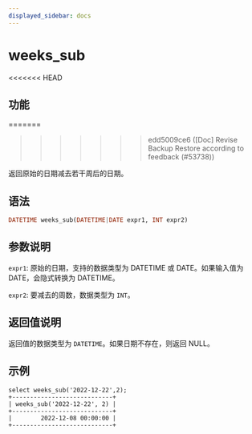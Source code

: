 ```yaml
---
displayed_sidebar: docs
---
```


# weeks_sub

<<<<<<< HEAD
## 功能
=======

>>>>>>> edd5009ce6 ([Doc] Revise Backup Restore according to feedback (#53738))

返回原始的日期减去若干周后的日期。

## 语法

```Haskell
DATETIME weeks_sub(DATETIME|DATE expr1, INT expr2)
```

## 参数说明

`expr1`: 原始的日期，支持的数据类型为 DATETIME 或 DATE。如果输入值为 DATE，会隐式转换为 DATETIME。

`expr2`: 要减去的周数，数据类型为 `INT`。

## 返回值说明

返回值的数据类型为 `DATETIME`。如果日期不存在，则返回 NULL。

## 示例

```Plain Text
select weeks_sub('2022-12-22',2);
+----------------------------+
| weeks_sub('2022-12-22', 2) |
+----------------------------+
|        2022-12-08 00:00:00 |
+----------------------------+
```
